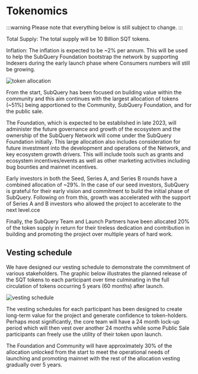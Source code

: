 # Tokenomics

:::warning
Please note that everything below is still subject to change.
:::

Total Supply: The total supply will be 10 Billion SQT tokens.

Inflation: The inflation is expected to be ~2% per annum. This will be used to help the SubQuery Foundation bootstrap the network by supporting Indexers during the early launch phase where Consumers numbers will still be growing.

![token allocation](/assets/img/network/token_allocation.png)

From the start, SubQuery has been focused on building value within the community and this aim continues with the largest allocation of tokens (~51%) being apportioned to the Community, SubQuery Foundation, and for the public sale.

The Foundation, which is expected to be established in late 2023, will administer the future governance and growth of the ecosystem and the ownership of the SubQuery Network will come under the SubQuery Foundation initially. This large allocation also includes consideration for future investment into the development and operations of the Network, and key ecosystem growth drivers. This will include tools such as grants and ecosystem incentives/events as well as other marketing activities including bug bounties and mainnet incentives.

Early investors in both the Seed, Series A, and Series B rounds have a combined allocation of ~29%. In the case of our seed investors, SubQuery is grateful for their early vision and commitment to build the initial phase of SubQuery. Following on from this, growth was accelerated with the support of Series A and B investors who allowed the project to accelerate to the next level.cce

Finally, the SubQuery Team and Launch Partners have been allocated 20% of the token supply in return for their tireless dedication and contribution in building and promoting the project over multiple years of hard work.

## Vesting schedule

We have designed our vesting schedule to demonstrate the commitment of various stakeholders. The graphic below illustrates the planned release of the SQT tokens to each participant over time culminating in the full circulation of tokens occurring 5 years (60 months) after launch.

![vesting schedule](/assets/img/network/vesting_schedule.png)

The vesting schedules for each participant has been designed to create long-term value for the project and generate confidence to token-holders. Perhaps most significantly, the core team will have a 24 month lock-up period which will then vest over another 24 months while some Public Sale participants can freely use the utility of their token upon launch.

The Foundation and Community will have approximately 30% of the allocation unlocked from the start to meet the operational needs of launching and promoting mainnet with the rest of the allocation vesting gradually over 5 years.
